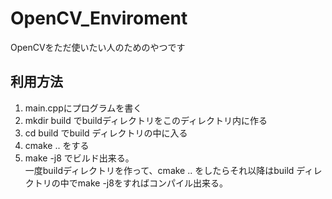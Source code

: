 # OpenCV_Enviroment
OpenCVをただ使いたい人のためのやつです

## 利用方法
1. main.cppにプログラムを書く
2. mkdir build  でbuildディレクトリをこのディレクトリ内に作る
3. cd build でbuild ディレクトリの中に入る
4. cmake ..   をする
5. make -j8     でビルド出来る。  
一度buildディレクトリを作って、cmake .. をしたらそれ以降はbuild ディレクトリの中でmake -j8をすればコンパイル出来る。